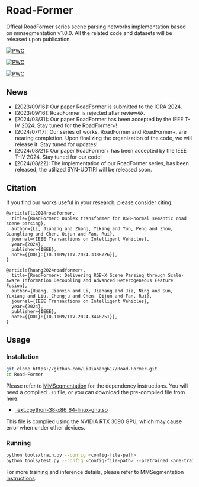 # Road-Former
Offical RoadFormer series scene parsing networks implementation based on mmsegmentation v1.0.0. All the related code and datasets will be released upon publication.

[![PWC](https://img.shields.io/endpoint.svg?url=https://paperswithcode.com/badge/roadformer-delivering-rgb-x-scene-parsing/thermal-image-segmentation-on-mfn-dataset)](https://paperswithcode.com/sota/thermal-image-segmentation-on-mfn-dataset?p=roadformer-delivering-rgb-x-scene-parsing)  

[![PWC](https://img.shields.io/endpoint.svg?url=https://paperswithcode.com/badge/roadformer-delivering-rgb-x-scene-parsing/semantic-segmentation-on-fmb-dataset)](https://paperswithcode.com/sota/semantic-segmentation-on-fmb-dataset?p=roadformer-delivering-rgb-x-scene-parsing)  

[![PWC](https://img.shields.io/endpoint.svg?url=https://paperswithcode.com/badge/roadformer-delivering-rgb-x-scene-parsing/semantic-segmentation-on-zju-rgb-p)](https://paperswithcode.com/sota/semantic-segmentation-on-zju-rgb-p?p=roadformer-delivering-rgb-x-scene-parsing)  

## News
- [2023/09/16]: Our paper RoadFormer is submitted to the ICRA 2024.
- [2023/09/16]: RoadFormer is rejected after review😭.
- [2024/03/31]: Our paper RoadFormer has been accepted by the IEEE T-IV 2024. Stay tuned for the RoadFormer+!
- [2024/07/17]: Our series of works, RoadFormer and RoadFormer+, are nearing completion. Upon finalizing the organization of the code, we will release it. Stay tuned for updates!
- [2024/08/21]: Our paper RoadFormer+ has been accepted by the IEEE T-IV 2024. Stay tuned for our code!
- [2024/08/22]: The implementation of our RoadFormer series, has been released, the utilized SYN-UDTIRI will be released soon.

## Citation
If you find our works useful in your research, please consider citing:
```
@article{li2024roadformer,
  title={RoadFormer: Duplex transformer for RGB-normal semantic road scene parsing},
  author={Li, Jiahang and Zhang, Yikang and Yun, Peng and Zhou, Guangliang and Chen, Qijun and Fan, Rui},
  journal={IEEE Transactions on Intelligent Vehicles},
  year={2024},
  publisher={IEEE},
  note={{DOI}:{10.1109/TIV.2024.3388726}},
}

@article{huang2024roadformer+,
  title={RoadFormer+: Delivering RGB-X Scene Parsing through Scale-Aware Information Decoupling and Advanced Heterogeneous Feature Fusion},
  author={Huang, Jianxin and Li, Jiahang and Jia, Ning and Sun, Yuxiang and Liu, Chengju and Chen, Qijun and Fan, Rui},
  journal={IEEE Transactions on Intelligent Vehicles},
  year={2024},
  publisher={IEEE},
  note={{DOI}:{10.1109/TIV.2024.3448251}},
}
```
## Usage 

### Installation

```bash
git clone https://github.com/LiJiahang617/Road-Former.git
cd Road-Former
```
Please refer to [MMSegmentation](https://github.com/open-mmlab/mmsegmentation/blob/main/docs/en/get_started.md#installation) for the dependency instructions.
You will need a compiled ``.so`` file, or you can download the pre-compiled file from here:
- [_ext.cpython-38-x86_64-linux-gnu.so](https://pan.baidu.com/s/1yg52J4umKiPLVVDeFwLfBA?pwd=apei)

This file is complied using the NVIDIA RTX 3090 GPU, which may cause error when under other devices.
### Running

```bash
python tools/train.py --config <config-file-path>
python tools/test.py --config <config-file-path> --pretrained <pre-trained-pth-path>
```
For more training and inference details, please refer to MMSegmentation [instructions](https://github.com/open-mmlab/mmsegmentation/blob/main/docs/en/user_guides/4_train_test.md).

